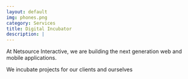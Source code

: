 ```yaml
---
layout: default
img: phones.png
category: Services
title: Digital Incubator
description: |
---
```

At Netsource Interactive, we are building the next generation web and mobile applications.

We incubate projects for our clients and ourselves
